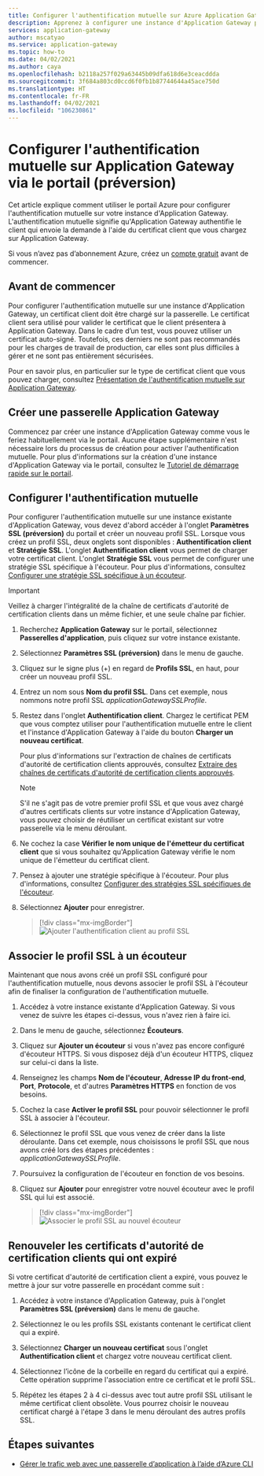 ```yaml
---
title: Configurer l'authentification mutuelle sur Azure Application Gateway via le portail
description: Apprenez à configurer une instance d'Application Gateway pour bénéficier d'une authentification mutuelle via le portail
services: application-gateway
author: mscatyao
ms.service: application-gateway
ms.topic: how-to
ms.date: 04/02/2021
ms.author: caya
ms.openlocfilehash: b2118a257f029a63445b09dfa618d6e3ceacddda
ms.sourcegitcommit: 3f684a803cd0ccd6f0fb1b87744644a45ace750d
ms.translationtype: HT
ms.contentlocale: fr-FR
ms.lasthandoff: 04/02/2021
ms.locfileid: "106230861"
---
```

# <a name="configure-mutual-authentication-with-application-gateway-through-portal-preview"></a>Configurer l'authentification mutuelle sur Application Gateway via le portail (préversion)

Cet article explique comment utiliser le portail Azure pour configurer l'authentification mutuelle sur votre instance d'Application Gateway. L'authentification mutuelle signifie qu'Application Gateway authentifie le client qui envoie la demande à l'aide du certificat client que vous chargez sur Application Gateway. 

Si vous n’avez pas d’abonnement Azure, créez un [compte gratuit](https://azure.microsoft.com/free/?WT.mc_id=A261C142F) avant de commencer.

## <a name="before-you-begin"></a>Avant de commencer

Pour configurer l'authentification mutuelle sur une instance d'Application Gateway, un certificat client doit être chargé sur la passerelle. Le certificat client sera utilisé pour valider le certificat que le client présentera à Application Gateway. Dans le cadre d’un test, vous pouvez utiliser un certificat auto-signé. Toutefois, ces derniers ne sont pas recommandés pour les charges de travail de production, car elles sont plus difficiles à gérer et ne sont pas entièrement sécurisées. 

Pour en savoir plus, en particulier sur le type de certificat client que vous pouvez charger, consultez [Présentation de l'authentification mutuelle sur Application Gateway](./mutual-authentication-overview.md#certificates-supported-for-mutual-authentication).

## <a name="create-a-new-application-gateway"></a>Créer une passerelle Application Gateway

Commencez par créer une instance d'Application Gateway comme vous le feriez habituellement via le portail. Aucune étape supplémentaire n'est nécessaire lors du processus de création pour activer l'authentification mutuelle. Pour plus d'informations sur la création d'une instance d'Application Gateway via le portail, consultez le [Tutoriel de démarrage rapide sur le portail](./quick-create-portal.md).

## <a name="configure-mutual-authentication"></a>Configurer l'authentification mutuelle 

Pour configurer l'authentification mutuelle sur une instance existante d'Application Gateway, vous devez d'abord accéder à l'onglet **Paramètres SSL (préversion)** du portail et créer un nouveau profil SSL. Lorsque vous créez un profil SSL, deux onglets sont disponibles : **Authentification client** et **Stratégie SSL**. L'onglet **Authentification client** vous permet de charger votre certificat client. L'onglet **Stratégie SSL** vous permet de configurer une stratégie SSL spécifique à l'écouteur. Pour plus d'informations, consultez [Configurer une stratégie SSL spécifique à un écouteur](./application-gateway-configure-listener-specific-ssl-policy.md).

> [!IMPORTANT]
> Veillez à charger l'intégralité de la chaîne de certificats d'autorité de certification clients dans un même fichier, et une seule chaîne par fichier.

1. Recherchez **Application Gateway** sur le portail, sélectionnez **Passerelles d'application**, puis cliquez sur votre instance existante.

2. Sélectionnez **Paramètres SSL (préversion)** dans le menu de gauche.

3. Cliquez sur le signe plus (+) en regard de **Profils SSL**, en haut, pour créer un nouveau profil SSL.

4. Entrez un nom sous **Nom du profil SSL**. Dans cet exemple, nous nommons notre profil SSL *applicationGatewaySSLProfile*. 

5. Restez dans l'onglet **Authentification client**. Chargez le certificat PEM que vous comptez utiliser pour l'authentification mutuelle entre le client et l'instance d'Application Gateway à l'aide du bouton **Charger un nouveau certificat**. 

    Pour plus d'informations sur l'extraction de chaînes de certificats d'autorité de certification clients approuvés, consultez [Extraire des chaînes de certificats d'autorité de certification clients approuvés](./mutual-authentication-certificate-management.md).

   > [!NOTE]
   > S'il ne s'agit pas de votre premier profil SSL et que vous avez chargé d'autres certificats clients sur votre instance d'Application Gateway, vous pouvez choisir de réutiliser un certificat existant sur votre passerelle via le menu déroulant. 

6. Ne cochez la case **Vérifier le nom unique de l'émetteur du certificat client** que si vous souhaitez qu'Application Gateway vérifie le nom unique de l'émetteur du certificat client. 

7. Pensez à ajouter une stratégie spécifique à l'écouteur. Pour plus d'informations, consultez [Configurer des stratégies SSL spécifiques de l'écouteur](./application-gateway-configure-listener-specific-ssl-policy.md).

8. Sélectionnez **Ajouter** pour enregistrer.
    > [!div class="mx-imgBorder"]
    > ![Ajouter l'authentification client au profil SSL](./media/mutual-authentication-portal/mutual-authentication-portal.png)

## <a name="associate-the-ssl-profile-with-a-listener"></a>Associer le profil SSL à un écouteur

Maintenant que nous avons créé un profil SSL configuré pour l'authentification mutuelle, nous devons associer le profil SSL à l'écouteur afin de finaliser la configuration de l'authentification mutuelle. 

1. Accédez à votre instance existante d'Application Gateway. Si vous venez de suivre les étapes ci-dessus, vous n'avez rien à faire ici. 

2. Dans le menu de gauche, sélectionnez **Écouteurs**. 

3. Cliquez sur **Ajouter un écouteur** si vous n'avez pas encore configuré d'écouteur HTTPS. Si vous disposez déjà d'un écouteur HTTPS, cliquez sur celui-ci dans la liste. 

4. Renseignez les champs **Nom de l'écouteur**, **Adresse IP du front-end**, **Port**, **Protocole**, et d'autres **Paramètres HTTPS** en fonction de vos besoins.

5. Cochez la case **Activer le profil SSL** pour pouvoir sélectionner le profil SSL à associer à l'écouteur. 

6. Sélectionnez le profil SSL que vous venez de créer dans la liste déroulante. Dans cet exemple, nous choisissons le profil SSL que nous avons créé lors des étapes précédentes : *applicationGatewaySSLProfile*. 

7. Poursuivez la configuration de l'écouteur en fonction de vos besoins. 

8. Cliquez sur **Ajouter** pour enregistrer votre nouvel écouteur avec le profil SSL qui lui est associé. 

    > [!div class="mx-imgBorder"]
    > ![Associer le profil SSL au nouvel écouteur](./media/mutual-authentication-portal/mutual-authentication-listener-portal.png)

## <a name="renew-expired-client-ca-certificates"></a>Renouveler les certificats d'autorité de certification clients qui ont expiré

Si votre certificat d'autorité de certification client a expiré, vous pouvez le mettre à jour sur votre passerelle en procédant comme suit : 

1. Accédez à votre instance d'Application Gateway, puis à l'onglet **Paramètres SSL (préversion)** dans le menu de gauche. 
 
1. Sélectionnez le ou les profils SSL existants contenant le certificat client qui a expiré. 
 
1. Sélectionnez **Charger un nouveau certificat** sous l'onglet **Authentification client** et chargez votre nouveau certificat client. 
 
1. Sélectionnez l’icône de la corbeille en regard du certificat qui a expiré. Cette opération supprime l'association entre ce certificat et le profil SSL. 

1. Répétez les étapes 2 à 4 ci-dessus avec tout autre profil SSL utilisant le même certificat client obsolète. Vous pourrez choisir le nouveau certificat chargé à l'étape 3 dans le menu déroulant des autres profils SSL.

## <a name="next-steps"></a>Étapes suivantes

- [Gérer le trafic web avec une passerelle d’application à l’aide d’Azure CLI](./tutorial-manage-web-traffic-cli.md)